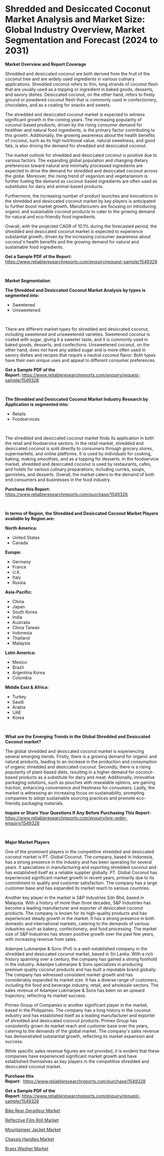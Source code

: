 <p><h1>Shredded and Desiccated Coconut Market Analysis and Market Size: Global Industry Overview, Market Segmentation and Forecast (2024 to 2031)</h1></p><p><strong>Market Overview and Report Coverage</strong></p>
<p><p>Shredded and desiccated coconut are both derived from the fruit of the coconut tree and are widely used ingredients in various culinary applications. Shredded coconut refers to thin, long strands of coconut flesh that are usually used as a topping or ingredient in baked goods, desserts, and savory dishes. Desiccated coconut, on the other hand, refers to finely ground or powdered coconut flesh that is commonly used in confectionery, chocolates, and as a coating for snacks and sweets.</p><p>The shredded and desiccated coconut market is expected to witness significant growth in the coming years. The increasing popularity of coconut-based products, driven by the rising consumer demand for healthier and natural food ingredients, is the primary factor contributing to this growth. Additionally, the growing awareness about the health benefits of coconut, such as its high nutritional value, natural sweetness, and good fats, is also driving the demand for shredded and desiccated coconut.</p><p>The market outlook for shredded and desiccated coconut is positive due to various factors. The expanding global population and changing dietary preferences toward natural and minimally processed ingredients are expected to drive the demand for shredded and desiccated coconut across the globe. Moreover, the rising trend of veganism and vegetarianism is further fueling the demand as coconut-based ingredients are often used as substitutes for dairy and animal-based products.</p><p>Furthermore, the increasing number of product launches and innovations in the shredded and desiccated coconut market by key players is anticipated to further boost market growth. Manufacturers are focusing on introducing organic and sustainable coconut products to cater to the growing demand for natural and eco-friendly food ingredients.</p><p>Overall, with the projected CAGR of 10.1% during the forecasted period, the shredded and desiccated coconut market is expected to experience substantial growth, driven by the increasing consumer awareness about coconut's health benefits and the growing demand for natural and sustainable food ingredients.</p></p>
<p><strong>Get a Sample PDF of the Report:</strong> <a href="https://www.reliableresearchreports.com/enquiry/request-sample/1549328">https://www.reliableresearchreports.com/enquiry/request-sample/1549328</a></p>
<p>&nbsp;</p>
<p><strong>Market Segmentation</strong></p>
<p><strong>The Shredded and Desiccated Coconut Market Analysis by types is segmented into:</strong></p>
<p><ul><li>Sweetened</li><li>Unsweetened</li></ul></p>
<p>&nbsp;</p>
<p><p>There are different market types for shredded and desiccated coconut, including sweetened and unsweetened varieties. Sweetened coconut is coated with sugar, giving it a sweeter taste, and it is commonly used in baked goods, desserts, and confections. Unsweetened coconut, on the other hand, does not have any added sugar and is more often used in savory dishes and recipes that require a neutral coconut flavor. Both types have their own unique uses and appeal to different consumer preferences.</p></p>
<p><strong>Get a Sample PDF of the Report:</strong>&nbsp;<a href="https://www.reliableresearchreports.com/enquiry/request-sample/1549328">https://www.reliableresearchreports.com/enquiry/request-sample/1549328</a></p>
<p>&nbsp;</p>
<p><strong>The Shredded and Desiccated Coconut Market Industry Research by Application is segmented into:</strong></p>
<p><ul><li>Retails</li><li>Foodservices</li></ul></p>
<p>&nbsp;</p>
<p><p>The shredded and desiccated coconut market finds its application in both the retail and foodservice sectors. In the retail market, shredded and desiccated coconut is sold directly to consumers through grocery stores, supermarkets, and online platforms. It is used by individuals for cooking, baking, making smoothies, and as a topping for desserts. In the foodservice market, shredded and desiccated coconut is used by restaurants, cafes, and hotels for various culinary preparations, including curries, soups, garnishes, and desserts. Overall, the market caters to the demand of both end consumers and businesses in the food industry.</p></p>
<p><strong>Purchase this Report:</strong>&nbsp; <a href="https://www.reliableresearchreports.com/purchase/1549328">https://www.reliableresearchreports.com/purchase/1549328</a></p>
<p>&nbsp;</p>
<p><strong>In terms of Region, the Shredded and Desiccated Coconut Market Players available by Region are:</strong></p>
<p>
    <p> <strong> North America: </strong>
        <ul>
            <li>United States</li>
            <li>Canada</li>
        </ul>
        </p> 
    <p> <strong> Europe: </strong>
        <ul>
            <li>Germany</li>
            <li>France</li>
            <li>U.K.</li>
            <li>Italy</li>
            <li>Russia</li>
        </ul>
        </p> 
    <p> <strong> Asia-Pacific: </strong>
        <ul>
            <li>China</li>
            <li>Japan</li>
            <li>South Korea</li>
            <li>India</li>
            <li>Australia</li>
            <li>China Taiwan</li>
            <li>Indonesia</li>
            <li>Thailand</li>
            <li>Malaysia</li>
        </ul>
        </p> 
    <p> <strong> Latin America: </strong>
        <ul>
            <li>Mexico</li>
            <li>Brazil</li>
            <li>Argentina Korea</li>
            <li>Colombia</li>
        </ul>
        </p> 
    <p> <strong> Middle East & Africa: </strong>
        <ul>
            <li>Turkey</li>
            <li>Saudi</li>
            <li>Arabia</li>
            <li>UAE</li>
            <li>Korea</li>
        </ul>
    </p>
    </p>
<p>&nbsp;</p>
<p><strong>What are the Emerging Trends in the Global Shredded and Desiccated Coconut market?</strong></p>
<p><p>The global shredded and desiccated coconut market is experiencing several emerging trends. Firstly, there is a growing demand for organic and natural products, leading to an increase in the production and consumption of organic shredded and desiccated coconut. Secondly, there is a rising popularity of plant-based diets, resulting in a higher demand for coconut-based products as a substitute for dairy and meat. Additionally, innovative packaging solutions, such as pouches with resealable options, are gaining traction, enhancing convenience and freshness for consumers. Lastly, the market is witnessing an increasing focus on sustainability, prompting companies to adopt sustainable sourcing practices and promote eco-friendly packaging materials.</p></p>
<p><strong>Inquire or Share Your Questions If Any Before Purchasing This Report</strong>- <a href="https://www.reliableresearchreports.com/enquiry/pre-order-enquiry/1549328">https://www.reliableresearchreports.com/enquiry/pre-order-enquiry/1549328</a></p>
<p>&nbsp;</p>
<p><strong>Major Market Players</strong></p>
<p><p>One of the prominent players in the competitive shredded and desiccated coconut market is PT. Global Coconut. The company, based in Indonesia, has a strong presence in the industry and has been operating for several years. It specializes in manufacturing and exporting shredded coconut and has established itself as a reliable supplier globally. PT. Global Coconut has experienced significant market growth in recent years, primarily due to its commitment to quality and customer satisfaction. The company has a large customer base and has expanded its market reach to various countries.</p><p>Another key player in the market is S&P Industries Sdn Bhd, based in Malaysia. With a history of more than three decades, S&P Industries has become a leading manufacturer and exporter of desiccated coconut products. The company is known for its high-quality products and has experienced steady growth in the market. It has a strong presence in both domestic and international markets, catering to the demands of various industries such as bakery, confectionery, and food processing. The market size of S&P Industries has shown positive growth over the past few years, with increasing revenue from sales.</p><p>Adamjee Lukmanjee & Sons (Pvt) is a well-established company in the shredded and desiccated coconut market, based in Sri Lanka. With a rich history spanning over a century, the company has gained a strong foothold in the industry. Adamjee Lukmanjee & Sons specializes in producing premium quality coconut products and has built a reputable brand globally. The company has witnessed consistent market growth and has considerably expanded its market size. It has a diverse range of customers, including the food and beverage industry, retail, and wholesale sectors. The sales revenue of Adamjee Lukmanjee & Sons has been on an upward trajectory, reflecting its market success.</p><p>Primex Group of Companies is another significant player in the market, based in the Philippines. The company has a long history in the coconut industry and has established itself as a leading manufacturer and exporter of shredded and desiccated coconut products. Primex Group has consistently grown its market reach and customer base over the years, catering to the demands of the global market. The company's sales revenue has demonstrated substantial growth, reflecting its market expansion and success.</p><p>While specific sales revenue figures are not provided, it is evident that these companies have experienced significant market growth and have established themselves as key players in the competitive shredded and desiccated coconut market.</p></p>
<p><strong>Purchase this Report:</strong>&nbsp;&nbsp;<a href="https://www.reliableresearchreports.com/purchase/1549328">https://www.reliableresearchreports.com/purchase/1549328</a></p>
<p></p>
<p><strong>Get a Sample PDF of the Report:</strong>&nbsp;<a href="https://www.reliableresearchreports.com/enquiry/request-sample/1549328">https://www.reliableresearchreports.com/enquiry/request-sample/1549328</a></p>
<p><p><a href="https://github.com/sougarounis/Market-Research-Report-List-1/blob/main/bike-rear-derailleur-market.md">Bike Rear Derailleur Market</a></p><p><a href="https://github.com/bracarafogo/Market-Research-Report-List-1/blob/main/reflective-film-roll-market.md">Reflective Film Roll Market</a></p><p><a href="https://github.com/mohamedbakry57/Market-Research-Report-List-1/blob/main/mountaineer-jacket-market.md">Mountaineer Jacket Market</a></p><p><a href="https://github.com/antony131rp/Market-Research-Report-List-1/blob/main/chassis-handles-market.md">Chassis Handles Market</a></p><p><a href="https://github.com/lababdou/Market-Research-Report-List-1/blob/main/brass-washer-market.md">Brass Washer Market</a></p></p>